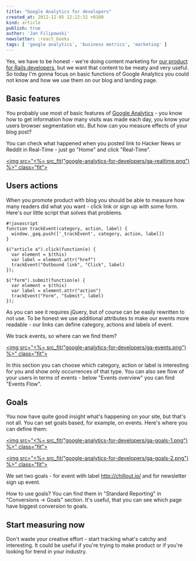 ```yaml
---
title: "Google Analytics for developers"
created_at: 2012-12-05 12:22:32 +0100
kind: article
publish: true
author: 'Jan Filipowski'
newsletter: :react_books
tags: [ 'google analytics', 'business metrics', 'marketing' ]
---
```


Yes, we have to be honest - we're doing content marketing for [our product for Rails developers](http://chillout.io), but we want that content to be meaty and very useful. So today I'm gonna focus on basic functions of Google Analytics you could not know and how we use them on our blog and landing page.

<!-- more -->

## Basic features

You probably use most of basic features of [Google Analytics](http://www.google.com/analytics) - you know how to get information how many visits was made each day, you know your users browser segmentation etc. But how can you measure effects of your blog post?

You can check what happened when you posted link to Hacker News or Reddit in Real-Time - just go "Home" and click "Real-Time".

<a href="/assets/images/google-analytics-for-developers/ga-realtime.png" rel="lightbox"><img src="<%= src_fit("google-analytics-for-developers/ga-realtime.png") %>" class="fit"></a>

## Users actions

When you promote product with blog you should be able to measure how many readers did what you want - click link or sign up with some form. Here's our little script that solves that problems.

```
#!javascript
function trackEvent(category, action, label) {
  window._gaq.push(['_trackEvent', category, action, label])
}

$("article a").click(function(e) {
  var element = $(this)
  var label = element.attr("href")
  trackEvent("Outbound link", "Click", label)
});

$("form").submit(function(e) {
  var element = $(this)
  var label = element.attr("action")
  trackEvent("Form", "Submit", label)
});
```

As you can see it requires jQuery, but of course can be easily rewritten to not use. To be honest we use additional attributes to make our events more readable - our links can define category, actions and labels of event.

We track events, so where can we find them?

<a href="/assets/images/google-analytics-for-developers/ga-events.png" rel="lightbox"><img src="<%= src_fit("google-analytics-for-developers/ga-events.png") %>" class="fit"></a>

In this section you can choose which category, action or label is interesting for you and show only occurrences of that type. You can also see flow of your users in terms of events - below "Events overview" you can find "Events Flow".

## Goals

You now have quite good insight what's happening on your site, but that's not all. You can set goals based, for example, on events. Here's where you can define them:

<a href="/assets/images/google-analytics-for-developers/ga-goals-1.png" rel="lightbox"><img src="<%= src_fit("google-analytics-for-developers/ga-goals-1.png") %>" class="fit"></a>

<a href="/assets/images/google-analytics-for-developers/ga-goals-2.png" rel="lightbox"><img src="<%= src_fit("google-analytics-for-developers/ga-goals-2.png") %>" class="fit"></a>

We set two goals - for event with label http://chillout.io/ and for newsletter sign up event.

How to use goals? You can find them in "Standard Reporting" in "Conversions -> Goals" section. It's useful, that you can see which page have biggest conversion to goals.

## Start measuring now

Don't waste your creative effort - start tracking what's catchy and interesting. It could be useful if you're trying to make product or if you're looking for trend in your industry.
